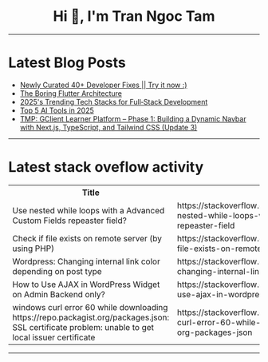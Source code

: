 <h1 align="center">Hi 👋, I'm Tran Ngoc Tam</h1>

---

# Latest Blog Posts 
<!-- BLOG-POST-LIST:START -->
- [Newly Curated 40+ Developer Fixes || Try it now :&rpar;](https://dev.to/0x2e_tech/newly-curated-40-developer-fixes-try-it-now--14fe)
- [The Boring Flutter Architecture](https://dev.to/emad_eibo/the-most-appealing-scalable-and-well-structured-architecture-for-flutter-apps-14k8)
- [2025&#39;s Trending Tech Stacks for Full‑Stack Development](https://dev.to/resource_bunk_1077cab07da/2025s-trending-tech-stacks-for-full-stack-development-442e)
- [Top 5 AI Tools in 2025](https://dev.to/vishnusatheesh/top-5-ai-tools-in-2025-i8n)
- [TMP: GClient Learner Platform – Phase 1: Building a Dynamic Navbar with Next.js, TypeScript, and Tailwind CSS &lpar;Update 3&rpar;](https://dev.to/calebmakafui/tmp-gclient-learner-platform-phase-1-building-a-dynamic-navbar-with-nextjs-typescript-and-2mde)
<!-- BLOG-POST-LIST:END -->

---

# Latest stack oveflow activity
<table>
  <tr><th>Title</th><th>Link</th></tr>
  <!-- STACKOVERFLOW:START --><tr><td>Use nested while loops with a Advanced Custom Fields repeaster field?</td><td>https://stackoverflow.com/questions/79442015/use-nested-while-loops-with-a-advanced-custom-fields-repeaster-field</td></tr><tr><td>Check if file exists on remote server &lpar;by using PHP&rpar;</td><td>https://stackoverflow.com/questions/79441952/check-if-file-exists-on-remote-server-by-using-php</td></tr><tr><td>Wordpress: Changing internal link color depending on post type</td><td>https://stackoverflow.com/questions/79441937/wordpress-changing-internal-link-color-depending-on-post-type</td></tr><tr><td>How to Use AJAX in WordPress Widget on Admin Backend only?</td><td>https://stackoverflow.com/questions/79441829/how-to-use-ajax-in-wordpress-widget-on-admin-backend-only</td></tr><tr><td>windows curl error 60 while downloading https://repo.packagist.org/packages.json: SSL certificate problem: unable to get local issuer certificate</td><td>https://stackoverflow.com/questions/79441819/windows-curl-error-60-while-downloading-https-repo-packagist-org-packages-json</td></tr><!-- STACKOVERFLOW:END -->
</table>

---


